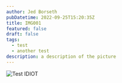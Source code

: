 ```yaml
---
author: Jed Borseth
pubDatetime: 2022-09-25T15:20:35Z
title: IMG001
featured: false
draft: false
tags:
  - test
  - another test
description: a description of the picture
---
```


![Test IDIOT](https://utfs.io/f/37ef0e49-2664-4ed6-91d7-e3a3b56e54f1-xg0okw.jpeg)
